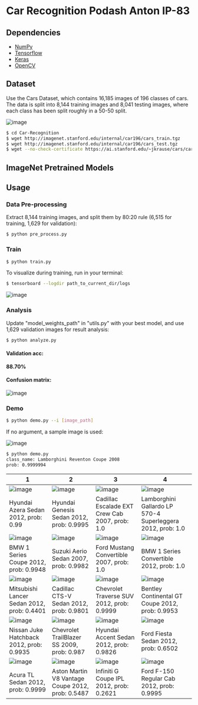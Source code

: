 # Car Recognition Podash Anton IP-83

## Dependencies

- [NumPy](http://docs.scipy.org/doc/numpy-1.10.1/user/install.html)
- [Tensorflow](https://www.tensorflow.org/versions/r0.8/get_started/os_setup.html)
- [Keras](https://keras.io/#installation)
- [OpenCV](https://opencv-python-tutroals.readthedocs.io/en/latest/)

## Dataset

Use the Cars Dataset, which contains 16,185 images of 196 classes of cars. The data is split into 8,144 training images and 8,041 testing images, where each class has been split roughly in a 50-50 split.

 ![image](https://github.com/podash/Car-Recognition/blob/main/images/random.jpg)


```bash
$ cd Car-Recognition
$ wget http://imagenet.stanford.edu/internal/car196/cars_train.tgz
$ wget http://imagenet.stanford.edu/internal/car196/cars_test.tgz
$ wget --no-check-certificate https://ai.stanford.edu/~jkrause/cars/car_devkit.tgz
```

## ImageNet Pretrained Models

## Usage

### Data Pre-processing
Extract 8,144 training images, and split them by 80:20 rule (6,515 for training, 1,629 for validation):
```bash
$ python pre_process.py
```

### Train
```bash
$ python train.py
```

To visualize during training, run in your terminal:
```bash
$ tensorboard --logdir path_to_current_dir/logs
```

 ![image](https://github.com/podash/Car-Recognition/blob/main/images/train.jpg)

### Analysis
Update "model_weights_path" in "utils.py" with your best model, and use 1,629 validation images for result analysis:
```bash
$ python analyze.py
```

#### Validation acc:
**88.70%**

#### Confusion matrix:

 ![image](https://github.com/podash/Car-Recognition/blob/main/images/confusion_matrix.jpg)


### Demo

```bash
$ python demo.py --i [image_path]
```
If no argument, a sample image is used:

 ![image](https://github.com/podash/Car-Recognition/blob/main/images/samples/07647.jpg)

```bash
$ python demo.py
class_name: Lamborghini Reventon Coupe 2008
prob: 0.9999994
```

1 | 2 | 3 | 4 |
|---|---|---|---|
|![image](https://github.com/podash/Car-Recognition/blob/main/images/0_out.png)  | ![image](https://github.com/podash/Car-Recognition/blob/main/images/1_out.png) | ![image](https://github.com/podash/Car-Recognition/blob/main/images/2_out.png)|![image](https://github.com/podash/Car-Recognition/blob/main/images/3_out.png) |
|Hyundai Azera Sedan 2012, prob: 0.99|Hyundai Genesis Sedan 2012, prob: 0.9995|Cadillac Escalade EXT Crew Cab 2007, prob: 1.0|Lamborghini Gallardo LP 570-4 Superleggera 2012, prob: 1.0|
|![image](https://github.com/podash/Car-Recognition/blob/main/images/4_out.png)  | ![image](https://github.com/podash/Car-Recognition/blob/main/images/5_out.png) | ![image](https://github.com/podash/Car-Recognition/blob/main/images/6_out.png)|![image](https://github.com/podash/Car-Recognition/blob/main/images/7_out.png) |
|BMW 1 Series Coupe 2012, prob: 0.9948|Suzuki Aerio Sedan 2007, prob: 0.9982|Ford Mustang Convertible 2007, prob: 1.0|BMW 1 Series Convertible 2012, prob: 1.0|
|![image](https://github.com/podash/Car-Recognition/blob/main/images/8_out.png)  | ![image](https://github.com/podash/Car-Recognition/blob/main/images/9_out.png) | ![image](https://github.com/podash/Car-Recognition/blob/main/images/10_out.png)|![image](https://github.com/podash/Car-Recognition/blob/main/images/11_out.png)|
|Mitsubishi Lancer Sedan 2012, prob: 0.4401|Cadillac CTS-V Sedan 2012, prob: 0.9801|Chevrolet Traverse SUV 2012, prob: 0.9999|Bentley Continental GT Coupe 2012, prob: 0.9953|
|![image](https://github.com/podash/Car-Recognition/blob/main/images/12_out.png) | ![image](https://github.com/podash/Car-Recognition/blob/main/images/13_out.png)| ![image](https://github.com/podash/Car-Recognition/blob/main/images/14_out.png)|![image](https://github.com/podash/Car-Recognition/blob/main/images/15_out.png)|
|Nissan Juke Hatchback 2012, prob: 0.9935|Chevrolet TrailBlazer SS 2009, prob: 0.987|Hyundai Accent Sedan 2012, prob: 0.9826|Ford Fiesta Sedan 2012, prob: 0.6502|
|![image](https://github.com/podash/Car-Recognition/blob/main/images/16_out.png) | ![image](https://github.com/podash/Car-Recognition/blob/main/images/17_out.png)|![image](https://github.com/podash/Car-Recognition/blob/main/images/18_out.png) | ![image](https://github.com/podash/Car-Recognition/blob/main/images/19_out.png)|
|Acura TL Sedan 2012, prob: 0.9999|Aston Martin V8 Vantage Coupe 2012, prob: 0.5487|Infiniti G Coupe IPL 2012, prob: 0.2621|Ford F-150 Regular Cab 2012, prob: 0.9995|
